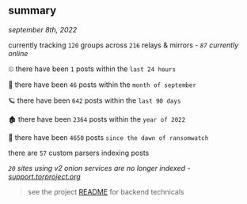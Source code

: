 
## summary
_september 8th, 2022_

currently tracking `120` groups across `216` relays & mirrors - _`87` currently online_

⏲ there have been `1` posts within the `last 24 hours`

🦈 there have been `46` posts within the `month of september`

🪐 there have been `642` posts within the `last 90 days`

🏚 there have been `2364` posts within the `year of 2022`

🦕 there have been `4650` posts `since the dawn of ransomwatch`

there are `57` custom parsers indexing posts

_`20` sites using v2 onion services are no longer indexed - [support.torproject.org](https://support.torproject.org/onionservices/v2-deprecation/)_

> see the project [README](https://github.com/joshhighet/ransomwatch#ransomwatch--) for backend technicals
